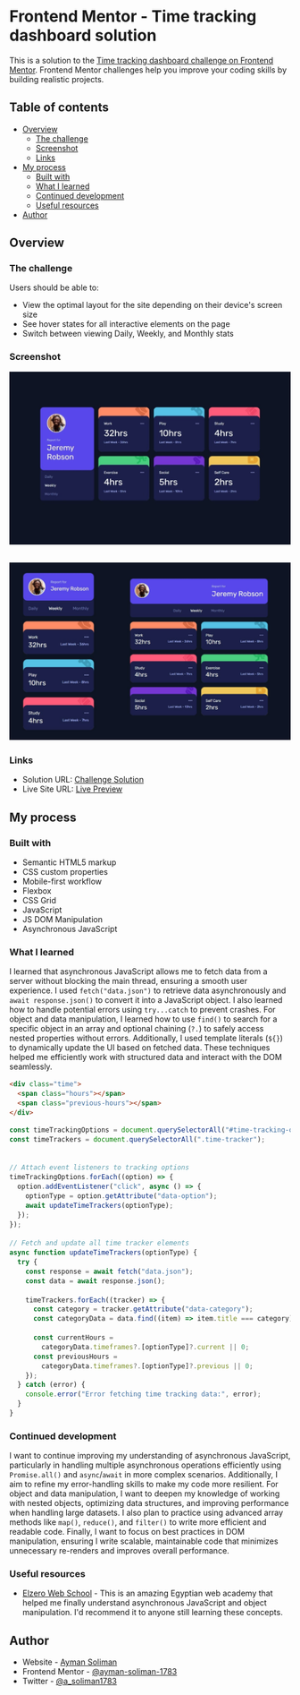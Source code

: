 # Frontend Mentor - Time tracking dashboard solution

This is a solution to the [Time tracking dashboard challenge on Frontend Mentor](https://www.frontendmentor.io/challenges/time-tracking-dashboard-UIQ7167Jw). Frontend Mentor challenges help you improve your coding skills by building realistic projects.

## Table of contents

- [Overview](#overview)
  - [The challenge](#the-challenge)
  - [Screenshot](#screenshot)
  - [Links](#links)
- [My process](#my-process)
  - [Built with](#built-with)
  - [What I learned](#what-i-learned)
  - [Continued development](#continued-development)
  - [Useful resources](#useful-resources)
- [Author](#author)

## Overview

### The challenge

Users should be able to:

- View the optimal layout for the site depending on their device's screen size
- See hover states for all interactive elements on the page
- Switch between viewing Daily, Weekly, and Monthly stats

### Screenshot

![Desktop Design Screenshot](images/desktop-design-screenshot.jpeg)

##

![Smaller Screens Screenshot](images/smaller-screens-screenshot.png)

### Links

- Solution URL: [Challenge Solution](https://www.frontendmentor.io/solutions/time-tracking-dashboard-solution-using-async-js-json-and-dom-aPiGX60ILO)
- Live Site URL: [Live Preview](https://ayman-soliman-1783.github.io/time-tracking-dashboard/)

## My process

### Built with

- Semantic HTML5 markup
- CSS custom properties
- Mobile-first workflow
- Flexbox
- CSS Grid
- JavaScript
- JS DOM Manipulation
- Asynchronous JavaScript

### What I learned

I learned that asynchronous JavaScript allows me to fetch data from a server without blocking the main thread, ensuring a smooth user experience. I used ```fetch("data.json")``` to retrieve data asynchronously and ```await response.json()``` to convert it into a JavaScript object. I also learned how to handle potential errors using ```try...catch``` to prevent crashes.
For object and data manipulation, I learned how to use ```find()``` to search for a specific object in an array and optional chaining (```?.```) to safely access nested properties without errors. Additionally, I used template literals (```${}```) to dynamically update the UI based on fetched data. These techniques helped me efficiently work with structured data and interact with the DOM seamlessly.

```html
<div class="time">
  <span class="hours"></span>
  <span class="previous-hours"></span>
</div>
```

```js
const timeTrackingOptions = document.querySelectorAll("#time-tracking-options .option");
const timeTrackers = document.querySelectorAll(".time-tracker");


// Attach event listeners to tracking options
timeTrackingOptions.forEach((option) => {
  option.addEventListener("click", async () => {
    optionType = option.getAttribute("data-option");
    await updateTimeTrackers(optionType);
  });
});

// Fetch and update all time tracker elements
async function updateTimeTrackers(optionType) {
  try {
    const response = await fetch("data.json");
    const data = await response.json();

    timeTrackers.forEach((tracker) => {
      const category = tracker.getAttribute("data-category");
      const categoryData = data.find((item) => item.title === category);
      
      const currentHours =
        categoryData.timeframes?.[optionType]?.current || 0;
      const previousHours =
        categoryData.timeframes?.[optionType]?.previous || 0;
    });
  } catch (error) {
    console.error("Error fetching time tracking data:", error);
  }
}
```

### Continued development

I want to continue improving my understanding of asynchronous JavaScript, particularly in handling multiple asynchronous operations efficiently using ```Promise.all()``` and ```async```/```await``` in more complex scenarios. Additionally, I aim to refine my error-handling skills to make my code more resilient.
For object and data manipulation, I want to deepen my knowledge of working with nested objects, optimizing data structures, and improving performance when handling large datasets. I also plan to practice using advanced array methods like ```map()```, ```reduce()```, and ```filter()``` to write more efficient and readable code.
Finally, I want to focus on best practices in DOM manipulation, ensuring I write scalable, maintainable code that minimizes unnecessary re-renders and improves overall performance.

### Useful resources

- [Elzero Web School](https://elzero.org/) - This is an amazing Egyptian web academy that helped me finally understand asynchronous JavaScript and object manipulation. I'd recommend it to anyone still learning these concepts.

## Author

- Website - [Ayman Soliman](https://bento.me/ayman-soliman)
- Frontend Mentor - [@ayman-soliman-1783](https://www.frontendmentor.io/profile/ayman-soliman-1783)
- Twitter - [@a_soliman1783](https://x.com/a_soliman1783)
